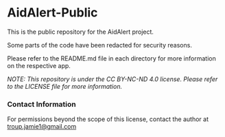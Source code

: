 # AidAlert-Public

This is the public repository for the AidAlert project.

Some parts of the code have been redacted for security reasons.

Please refer to the README.md file in each directory for more information on the respective app.

_NOTE: This repository is under the CC BY-NC-ND 4.0 license. Please refer to the LICENSE file for more information._

### Contact Information

For permissions beyond the scope of this license, contact the author at troup.jamie1@gmail.com
